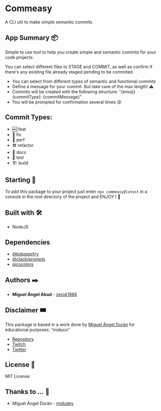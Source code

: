 # Commeasy

A CLI util to make simple semantic commits

## App Summary 📦

Simple to use tool to help you create simple and semantic commits for your code projects.

You can select different files to STAGE and COMMIT, as well as confirm if there's any existing file already staged pending to be commited.

- You can select from different types of semantic and functional commits
- Define a message for your commit. But take care of the max length! ⚠️
- Commits will be created with the following structure: "{emoji} {commitType}: {commitMessage}"
- You will be prompted for confirmation several times 😜

## Commit Types:

- 🆕 feat
- 🐛 fix
- 🔋 perf
- 🛠️ refactor
- 📑 docs
- 🧪 test
- 🏗️ build

## Starting 🚀

To add this package to your project just enter `npx commeasy@latest` in a console in the root directory of the project and ENJOY ! 🎉

## Built with 🛠️

- NodeJS

## Dependencies

- [@bdsqqq/try](https://www.npmjs.com/package/%40bdsqqq%2Ftry)
- [@clack/prompts](https://www.npmjs.com/package/%40clack%2Fprompts)
- [picocolors](https://www.npmjs.com/package/picocolors)

## Authors ✒️

- **Miguel Ángel Abad** - [zerok1986](#https://github.com/zerok1986)

## Disclaimer 🎟️

This package is based in a work done by [Miguel Ángel Durán](https://github.com/midudev) for educational purposes: "miduco"

- [Repository](https://github.com/midudev/miduco)
- [Twitch](https://twitch.tv/midudev)
- [Twitter](https://twitter.com/midudev)

## License 📄

MIT License

## Thanks to ... 🎁

- Miguel Ángel Durán - [midudev](https://twitter.com/midudev)
